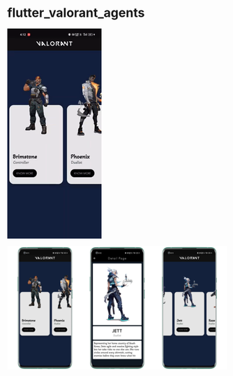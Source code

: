 # flutter_valorant_agents

![](https://github.com/Akash-ptl/flutter_valorant_agents/blob/master/images/giphy.gif)

![](https://github.com/Akash-ptl/flutter_valorant_agents/blob/master/images/Valo.png)
